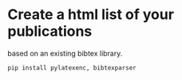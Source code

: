 # Create a html list of your publications
based on an existing bibtex library.

```
pip install pylatexenc, bibtexparser
```
